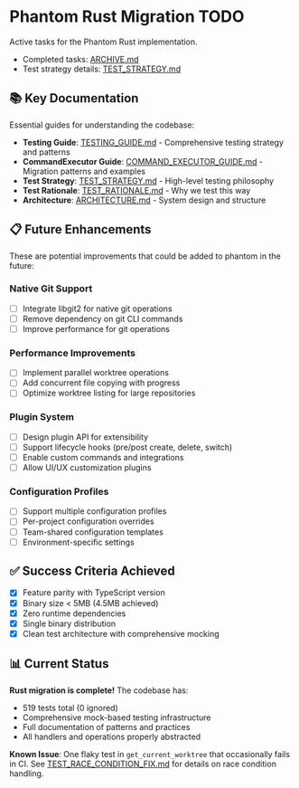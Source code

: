# Phantom Rust Migration TODO

Active tasks for the Phantom Rust implementation.

- Completed tasks: [ARCHIVE.md](./ARCHIVE.md)
- Test strategy details: [TEST_STRATEGY.md](./TEST_STRATEGY.md)

## 📚 Key Documentation

Essential guides for understanding the codebase:

- **Testing Guide**: [TESTING_GUIDE.md](./rust/TESTING_GUIDE.md) - Comprehensive testing strategy and patterns
- **CommandExecutor Guide**: [COMMAND_EXECUTOR_GUIDE.md](./rust/COMMAND_EXECUTOR_GUIDE.md) - Migration patterns and examples
- **Test Strategy**: [TEST_STRATEGY.md](./TEST_STRATEGY.md) - High-level testing philosophy
- **Test Rationale**: [TEST_RATIONALE.md](./rust/TEST_RATIONALE.md) - Why we test this way
- **Architecture**: [ARCHITECTURE.md](./rust/ARCHITECTURE.md) - System design and structure

## 📋 Future Enhancements

These are potential improvements that could be added to phantom in the future:

### Native Git Support
- [ ] Integrate libgit2 for native git operations
- [ ] Remove dependency on git CLI commands
- [ ] Improve performance for git operations

### Performance Improvements  
- [ ] Implement parallel worktree operations
- [ ] Add concurrent file copying with progress
- [ ] Optimize worktree listing for large repositories

### Plugin System
- [ ] Design plugin API for extensibility
- [ ] Support lifecycle hooks (pre/post create, delete, switch)
- [ ] Enable custom commands and integrations
- [ ] Allow UI/UX customization plugins

### Configuration Profiles
- [ ] Support multiple configuration profiles
- [ ] Per-project configuration overrides  
- [ ] Team-shared configuration templates
- [ ] Environment-specific settings

## ✅ Success Criteria Achieved

- [x] Feature parity with TypeScript version
- [x] Binary size < 5MB (4.5MB achieved)
- [x] Zero runtime dependencies
- [x] Single binary distribution
- [x] Clean test architecture with comprehensive mocking

## 📊 Current Status

**Rust migration is complete!** The codebase has:
- 519 tests total (0 ignored)
- Comprehensive mock-based testing infrastructure
- Full documentation of patterns and practices
- All handlers and operations properly abstracted

**Known Issue**: One flaky test in `get_current_worktree` that occasionally fails in CI. See [TEST_RACE_CONDITION_FIX.md](./rust/TEST_RACE_CONDITION_FIX.md) for details on race condition handling.